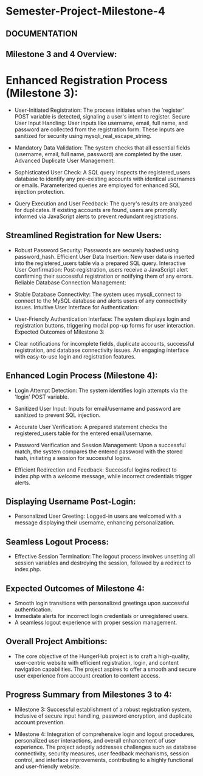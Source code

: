 # Semester-Project-Milestone-4

## DOCUMENTATION

## Milestone 3 and 4 Overview:

# Enhanced Registration Process (Milestone 3):

- User-Initiated Registration: The process initiates when the 'register' POST variable is detected, signaling a user's intent to register.
Secure User Input Handling: User inputs like username, email, full name, and password are collected from the registration form. These inputs are sanitized for security using mysqli_real_escape_string.

- Mandatory Data Validation: The system checks that all essential fields (username, email, full name, password) are completed by the user.
Advanced Duplicate User Management:

- Sophisticated User Check: A SQL query inspects the registered_users database to identify any pre-existing accounts with identical usernames or emails. Parameterized queries are employed for enhanced SQL injection protection.

- Query Execution and User Feedback: The query's results are analyzed for duplicates. If existing accounts are found, users are promptly informed via JavaScript alerts to prevent redundant registrations.

## Streamlined Registration for New Users:

- Robust Password Security: Passwords are securely hashed using password_hash.
Efficient User Data Insertion: New user data is inserted into the registered_users table via a prepared SQL query.
Interactive User Confirmation: Post-registration, users receive a JavaScript alert confirming their successful registration or notifying them of any errors.
Reliable Database Connection Management:

- Stable Database Connectivity: The system uses mysqli_connect to connect to the MySQL database and alerts users of any connectivity issues.
Intuitive User Interface for Authentication:

- User-Friendly Authentication Interface: The system displays login and registration buttons, triggering modal pop-up forms for user interaction.
Expected Outcomes of Milestone 3:

- Clear notifications for incomplete fields, duplicate accounts, successful registration, and database connectivity issues.
An engaging interface with easy-to-use login and registration features.

## Enhanced Login Process (Milestone 4):

- Login Attempt Detection: The system identifies login attempts via the 'login' POST variable.

- Sanitized User Input: Inputs for email/username and password are sanitized to prevent SQL injection.

- Accurate User Verification: A prepared statement checks the registered_users table for the entered email/username.

- Password Verification and Session Management: Upon a successful match, the system compares the entered password with the stored hash, initiating a session for successful logins.

- Efficient Redirection and Feedback: Successful logins redirect to index.php with a welcome message, while incorrect credentials trigger alerts.


## Displaying Username Post-Login:

- Personalized User Greeting: Logged-in users are welcomed with a message displaying their username, enhancing personalization.

## Seamless Logout Process:

- Effective Session Termination: The logout process involves unsetting all session variables and destroying the session, followed by a redirect to index.php.


## Expected Outcomes of Milestone 4:

- Smooth login transitions with personalized greetings upon successful authentication.
- Immediate alerts for incorrect login credentials or unregistered users.
- A seamless logout experience with proper session management.

##  Overall Project Ambitions:

- The core objective of the HungerHub project is to craft a high-quality, user-centric website with efficient registration, login, and content navigation capabilities. The project aspires to offer a smooth and secure user experience from account creation to content access.

## Progress Summary from Milestones 3 to 4:

- Milestone 3: Successful establishment of a robust registration system, inclusive of secure input handling, password encryption, and duplicate account prevention.

- Milestone 4: Integration of comprehensive login and logout procedures, personalized user interactions, and overall enhancement of user experience.
The project adeptly addresses challenges such as database connectivity, security measures, user feedback mechanisms, session control, and interface improvements, contributing to a highly functional and user-friendly website.
